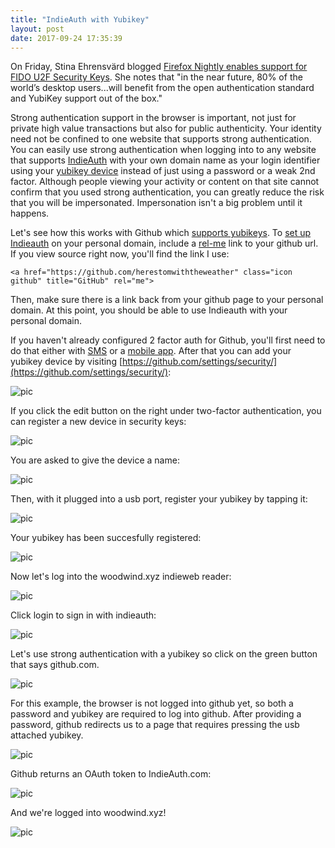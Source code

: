 ```yaml
---
title: "IndieAuth with Yubikey"
layout: post
date: 2017-09-24 17:35:39
---
```

On Friday, Stina Ehrensvärd blogged [Firefox Nightly enables support for FIDO U2F Security Keys](https://www.yubico.com/2017/09/firefox-nightly-enables-support-fido-u2f-security-keys/).  She notes that "in the near future, 80% of the world’s desktop users...will benefit from the open authentication standard and YubiKey support out of the box."

Strong authentication support in the browser is important, not just for private high value transactions but also for public authenticity.  Your identity need not be confined to one website that supports strong authentication.   You can easily use strong authentication when logging into to any website that supports [IndieAuth](https://indieauth.com/) with your own domain name as your login identifier using your [yubikey device](https://www.yubico.com/products/yubikey-hardware/) instead of just using a password or a weak 2nd factor.  Although people viewing your activity or content on that site cannot confirm that you used strong authentication, you can greatly reduce the risk that you will be impersonated.  Impersonation isn't a big problem until it happens.

Let's see how this works with Github which [supports yubikeys](https://www.yubico.com/support/knowledge-base/categories/articles/use-yubikey-github/).  To [set up Indieauth](https://indieauth.com/setup) on your personal domain, include a [rel-me](http://indieweb.org/rel-me) link to your github url.  If you view source right now, you'll find the link I use:

	<a href="https://github.com/herestomwiththeweather" class="icon github" title="GitHub" rel="me">

Then, make sure there is a link back from your github page to your personal domain.  At this point, you should be able to use Indieauth with your personal domain.  

If you haven't already configured 2 factor auth for Github, you'll first need to do that either with [SMS](https://help.github.com/articles/configuring-two-factor-authentication-via-text-message) or a [mobile app](https://help.github.com/articles/configuring-two-factor-authentication-via-a-totp-mobile-app/).  After that you can add your yubikey device by visiting [https://github.com/settings/security/](https://github.com/settings/security/):

![pic](https://s3.amazonaws.com/coffeebucks/yubikey1.png)

If you click the edit button on the right under two-factor authentication, you can register a new device in security keys:

![pic](https://s3.amazonaws.com/coffeebucks/yubikey2.png)

You are asked to give the device a name:

![pic](https://s3.amazonaws.com/coffeebucks/yubikey3.png)

Then, with it plugged into a usb port, register your yubikey by tapping it:

![pic](https://s3.amazonaws.com/coffeebucks/yubikey4.png)

Your yubikey has been succesfully registered:

![pic](https://s3.amazonaws.com/coffeebucks/yubikey5.png)

Now let's log into the woodwind.xyz indieweb reader:

![pic](https://s3.amazonaws.com/coffeebucks/yubikey6.png)

Click login to sign in with indieauth:

![pic](https://s3.amazonaws.com/coffeebucks/yubikey7.png)

Let's use strong authentication with a yubikey so click on the green button that says github.com.

![pic](https://s3.amazonaws.com/coffeebucks/yubikey8.png)

For this example, the browser is not logged into github yet, so both a password and yubikey are required to log into github.  After providing a password, github redirects us to a page that requires pressing the usb attached yubikey.

![pic](https://s3.amazonaws.com/coffeebucks/yubikey9.png)

Github returns an OAuth token to IndieAuth.com:

![pic](https://s3.amazonaws.com/coffeebucks/yubikey10.png)

And we're logged into woodwind.xyz!

![pic](https://s3.amazonaws.com/coffeebucks/yubikey11.png)


